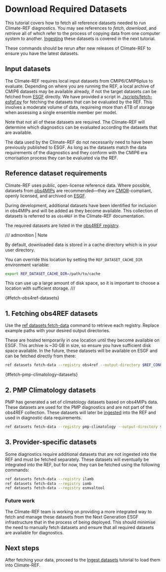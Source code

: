 # Download Required Datasets

This tutorial covers how to fetch all reference datasets needed to run Climate-REF diagnostics. You may see references to *fetch*, *download*, and *retrieve* all of which refer to the process of copying data from one computer system to another. [Ingesting](../nutshell.md) these datasets is covered in the next tutorial.

These commands should be rerun after new releases of Climate-REF to ensure you have the latest datasets.

## Input datasets

The Climate-REF requires local input datasets from CMIP6/CMIP6plus to evaluate. Depending on where you are running the REF, a local archive of CMIP6 datasets may be available already, if not the target datasets can be fetched from [ESGF](https://esgf-node.ornl.gov/search) directly. We have provided a script in [./scripts/fetch-esfgf.py](https://github.com/Climate-REF/climate-ref/blob/main/scripts/fetch-esfgf.py) for fetching the datasets that can be evaluated by the REF. This involves a moderate volume of data, requireing more than 4TB of storage when assessing a single ensemble member per model.

Note that not all of these datasets are required. The Climate-REF will determine which diagnostics can be evaluated according the datasets that are available.

The data used by the Climate-REF do not necessarily need to have been previously published to ESGF. As long as the datasets match the data requirements of the diagnostics and they conform with the CMIP6 era cmorisation process they can be evaluated via the REF.


## Reference dataset requirements

Climate-REF uses public, open-license reference data.
Where possible, datasets from [obs4MIPs](https://pcmdi.github.io/obs4MIPs/) are recommended—they are [CMOR](https://github.com/PCMDI/cmor)-compliant, openly licensed, and archived on [ESGF](https://esgf-node.ornl.gov/search).

During development, additional datasets have been identified for inclusion in obs4MIPs and will be added as they become available.
This collection of datasets is referred to as `obs4REF` in the Climate-REF documentation.

The required datasets are listed in the [obs4REF registry](https://github.com/Climate-REF/climate-ref/blob/main/packages/climate-ref/src/climate_ref/dataset_registry/obs4ref_reference.txt).


/// admonition | Note

By default, downloaded data is stored in a cache directory which is in your user directory.

You can override this location by setting the `REF_DATASET_CACHE_DIR` environment variable:

```bash
export REF_DATASET_CACHE_DIR=/path/to/cache
```

This can use up a large amount of disk space, so it is important to choose a location with sufficient storage.
///

[](){#fetch-obs4ref-datasets}
## 1. Fetching obs4REF datasets

Use the [ref datasets fetch-data](../cli.md#fetch-data) command to retrieve each registry.
Replace example paths with your desired output directories.

These are hosted temporarily in one location until they become available on ESGF.
This archive is ~30 GB in size, so ensure you have sufficient disk space available.
In the future, these datasets will be available on ESGF and can be fetched directly from there:

```bash
ref datasets fetch-data --registry obs4ref --output-directory $REF_CONFIGURATION/datasets/obs4ref
```

[](){#fetch-pmp-climatology-datasets}
## 2. PMP Climatology datasets

PMP has generated a set of climatology datasets based on obs4MIPs data.
These datasets are used for the PMP diagnostics and are not part of the obs4REF collection.
These datasets will later be [ingested](../nutshell.md) into the REF and used in diagnostic data requirements.

```bash
ref datasets fetch-data --registry pmp-climatology --output-directory $REF_CONFIGURATION/datasets/pmp-climatology
```

## 3. Provider-specific datasets

Some diagnostics require additional datasets that are not ingested into the REF and must be fetched separately.
These datasets will eventually be integrated into the REF, but for now, they can be fetched using the following commands:


```bash
ref datasets fetch-data --registry ilamb
ref datasets fetch-data --registry iomb
ref datasets fetch-data --registry esmvaltool
```

### Future work

The Climate-REF team is working on providing a more integrated way to fetch and manage these datasets from the Next Generation ESGF infrastructure that in the process of being deployed.
This should minimise the need to manually fetch datasets and ensure that all required datasets are available for diagnostics.


## Next steps

After fetching your data, proceed to the [Ingest datasets](03-ingest.md) tutorial to load them into Climate-REF.
